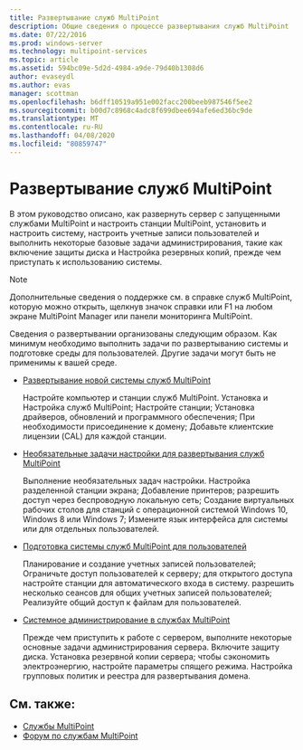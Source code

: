```yaml
---
title: Развертывание служб MultiPoint
description: Общие сведения о процессе развертывания служб MultiPoint
ms.date: 07/22/2016
ms.prod: windows-server
ms.technology: multipoint-services
ms.topic: article
ms.assetid: 594bc09e-5d2d-4984-a9de-79d40b1308d6
author: evaseydl
ms.author: evas
manager: scottman
ms.openlocfilehash: b6dff10519a951e002facc200beeb987546f5ee2
ms.sourcegitcommit: b00d7c8968c4adc8f699dbee694afe6ed36bc9de
ms.translationtype: MT
ms.contentlocale: ru-RU
ms.lasthandoff: 04/08/2020
ms.locfileid: "80859747"
---
```

# <a name="deploying-multipoint-services"></a>Развертывание служб MultiPoint
В этом руководство описано, как развернуть сервер с запущенными службами MultiPoint и настроить станции MultiPoint, установить и настроить систему, настроить учетные записи пользователей и выполнить некоторые базовые задачи администрирования, такие как включение защиты диска и Настройка резервных копий, прежде чем приступать к использованию системы.  
  
> [!NOTE]  
> Дополнительные сведения о поддержке см. в справке служб MultiPoint, которую можно открыть, щелкнув значок справки или F1 на любом экране MultiPoint Manager или панели мониторинга MultiPoint.  
  
Сведения о развертывании организованы следующим образом. Как минимум необходимо выполнить задачи по развертыванию системы и подготовке среды для пользователей. Другие задачи могут быть не применимы к вашей среде. 
-   [Развертывание новой системы служб MultiPoint](Deploy-a-new-MultiPoint-services-system.md)  
  
    Настройте компьютер и станции служб MultiPoint. Установка и Настройка служб MultiPoint; Настройте станции; Установка драйверов, обновлений и программного обеспечения; При необходимости присоединение к домену; Добавьте клиентские лицензии (CAL) для каждой станции.  
  
-   [Необязательные задачи настройки для развертывания служб MultiPoint](Optional-configuration-tasks-for-a-MultiPoint-services-deployment.md)  
  
    Выполнение необязательных задач настройки. Настройка разделенной станции экрана; Добавление принтеров; разрешить доступ через беспроводную локальную сеть; Создание виртуальных рабочих столов для станций с операционной системой Windows 10, Windows 8 или Windows 7; Измените язык интерфейса для системы или для отдельных пользователей.  
  
-   [Подготовка системы служб MultiPoint для пользователей](Prepare-your-MultiPoint-services-system-for-users.md)  
  
    Планирование и создание учетных записей пользователей; Ограничьте доступ пользователей к серверу; для открытого доступа настройте станции для автоматического входа в систему. разрешить несколько сеансов для общих учетных записей пользователей; Реализуйте общий доступ к файлам для пользователей.  
  
-   [Системное администрирование в службах MultiPoint](System-administration-in-MultiPoint-services.md)  
  
    Прежде чем приступить к работе с сервером, выполните некоторые основные задачи администрирования сервера. Включите защиту диска. Установка резервной копии сервера; чтобы сэкономить электроэнергию, настройте параметры спящего режима. Настройка групповых политик и реестра для развертывания домена.  
  
## <a name="see-also"></a>См. также:  
  
- [Службы MultiPoint](MultiPoint-Services.md)
-   [Форум по службам MultiPoint](https://social.technet.microsoft.com/Forums/windowsserver/home?forum=windowsmultipointserver&filter=alltypes&sort=lastpostdesc)  
  
